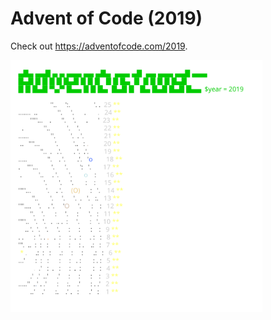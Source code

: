 # Advent of Code (2019)

Check out https://adventofcode.com/2019.

<a href="https://adventofcode.com/2019"><img src="calendar.svg" width="80%" /></a>

